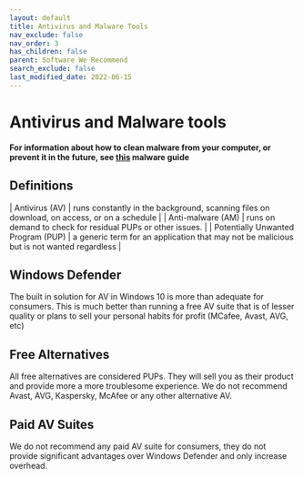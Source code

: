 ```yaml
---
layout: default
title: Antivirus and Malware Tools
nav_exclude: false
nav_order: 3
has_children: false
parent: Software We Recommend
search_exclude: false
last_modified_date: 2022-06-15
---
```


# Antivirus and Malware tools

**For information about how to clean malware from your computer, or prevent it in the future, see [this](https://rtech.support/books/safety-and-security/page/malware-guide) malware guide**

## Definitions

| Antivirus (AV) | runs constantly in the background, scanning files on download, on access, or on a schedule |
| Anti-malware (AM) | runs on demand to check for residual PUPs or other issues. |
| Potentially Unwanted Program (PUP) | a generic term for an application that may not be malicious but is not wanted regardless |

## Windows Defender

The built in solution for AV in Windows 10 is more than adequate for consumers. This is much better than running a free AV suite that is of lesser quality or plans to sell your personal habits for profit (MCafee, Avast, AVG, etc)

## Free Alternatives

All free alternatives are considered PUPs. They will sell you as their product and provide more a more troublesome experience. We do not recommend Avast, AVG, Kaspersky, McAfee or any other alternative AV.

## Paid AV Suites

We do not recommend any paid AV suite for consumers, they do not provide significant advantages over Windows Defender and only increase overhead.
